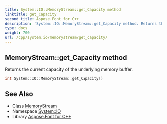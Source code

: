 ```yaml
---
title: System::IO::MemoryStream::get_Capacity method
linktitle: get_Capacity
second_title: Aspose.Font for C++
description: 'System::IO::MemoryStream::get_Capacity method. Returns the current capacity of the underlying memory buffer in C++.'
type: docs
weight: 700
url: /cpp/system.io/memorystream/get_capacity/
---
```

## MemoryStream::get_Capacity method


Returns the current capacity of the underlying memory buffer.

```cpp
int System::IO::MemoryStream::get_Capacity()
```

## See Also

* Class [MemoryStream](../)
* Namespace [System::IO](../../)
* Library [Aspose.Font for C++](../../../)
